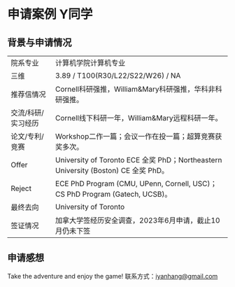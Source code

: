 # 申请案例 Y同学

## 背景与申请情况

|  |  |
|  ----  | ----  |
| 院系专业  | 计算机学院计算机专业 |
| 三维 | 3.89 / T100(R30/L22/S22/W26) / NA |
| 推荐信情况 | Cornell科研强推，William&Mary科研强推，华科非科研强推。
| 交流/科研/实习经历 | Cornell线下科研一年，William&Mary远程科研一年。 |
| 论文/专利/竞赛 | Workshop二作一篇；会议一作在投一篇；超算竞赛获奖多次。 |
| Offer | University of Toronto ECE 全奖 PhD；Northeastern University (Boston) CE 全奖 PhD。 |
| Reject | ECE PhD Program (CMU, UPenn, Cornell, USC)；CS PhD Program (Gatech, UCSB)。 |
| 最终去向 | University of Toronto |
| 签证情况 | 加拿大学签经历安全调查，2023年6月申请，截止10月仍未下签 | 

## 申请感想

Take the adventure and enjoy the game!
联系方式：iyanhang@gmail.com
